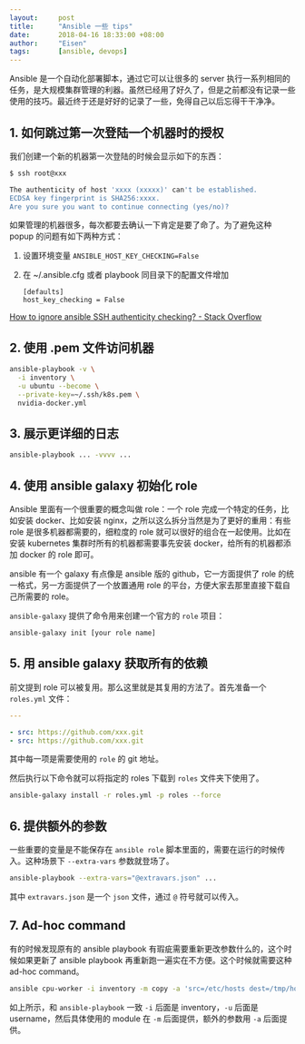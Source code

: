 ```yaml
---
layout:     post
title:      "Ansible 一些 tips"
date:       2018-04-16 18:33:00 +08:00
author:     "Eisen"
tags:       [ansible, devops]
---
```


Ansible 是一个自动化部署脚本，通过它可以让很多的 server 执行一系列相同的任务，是大规模集群管理的利器。虽然已经用了好久了，但是之前都没有记录一些使用的技巧。最近终于还是好好的记录了一些，免得自己以后忘得干干净净。

## 1. 如何跳过第一次登陆一个机器时的授权

我们创建一个新的机器第一次登陆的时候会显示如下的东西：

```sh
$ ssh root@xxx

The authenticity of host 'xxxx (xxxxx)' can't be established.
ECDSA key fingerprint is SHA256:xxxx.
Are you sure you want to continue connecting (yes/no)? 
```

如果管理的机器很多，每次都要去确认一下肯定是要了命了。为了避免这种 popup 的问题有如下两种方式：

1. 设置环境变量 `ANSIBLE_HOST_KEY_CHECKING=False`
2. 在 ~/.ansible.cfg 或者 playbook 同目录下的配置文件增加 

    ```
    [defaults]
    host_key_checking = False
    ```
    
[How to ignore ansible SSH authenticity checking? - Stack Overflow](https://stackoverflow.com/questions/32297456/how-to-ignore-ansible-ssh-authenticity-checking)

## 2. 使用 .pem 文件访问机器

```sh
ansible-playbook -v \
  -i inventory \
  -u ubuntu --become \
  --private-key=~/.ssh/k8s.pem \
  nvidia-docker.yml
```

## 3. 展示更详细的日志

```sh
ansible-playbook ... -vvvv ...
```

## 4. 使用 ansible galaxy 初始化 role

Ansible 里面有一个很重要的概念叫做 role：一个 role 完成一个特定的任务，比如安装 docker、比如安装 nginx，之所以这么拆分当然是为了更好的重用：有些 role 是很多机器都需要的，细粒度的 role 就可以很好的组合在一起使用。比如在安装 kubernetes 集群时所有的机器都需要事先安装 docker，给所有的机器都添加 docker 的 role 即可。

ansible 有一个 galaxy 有点像是 ansible 版的 github，它一方面提供了 role 的统一格式，另一方面提供了一个放置通用 role 的平台，方便大家去那里直接下载自己所需要的 role。

`ansible-galaxy` 提供了命令用来创建一个官方的 `role` 项目：

```sh
ansible-galaxy init [your role name]
```

## 5. 用 ansible galaxy 获取所有的依赖

前文提到 role 可以被复用。那么这里就是其复用的方法了。首先准备一个 `roles.yml` 文件：

```yaml
---

- src: https://github.com/xxx.git
- src: https://github.com/xxx.git
```

其中每一项是需要使用的 `role` 的 git 地址。

然后执行以下命令就可以将指定的 roles 下载到 `roles` 文件夹下使用了。

```sh
ansible-galaxy install -r roles.yml -p roles --force
```

## 6. 提供额外的参数

一些重要的变量是不能保存在 `ansible role` 脚本里面的，需要在运行的时候传入。这种场景下 `--extra-vars` 参数就登场了。

```sh
ansible-playbook --extra-vars="@extravars.json" ...
```

其中 `extravars.json` 是一个 `json` 文件，通过 `@` 符号就可以传入。

## 7. Ad-hoc command

有的时候发现原有的 ansible playbook 有瑕疵需要重新更改参数什么的，这个时候如果更新了 ansible playbook 再重新跑一遍实在不方便。这个时候就需要这种 ad-hoc command。

```sh
ansible cpu-worker -i inventory -m copy -a 'src=/etc/hosts dest=/tmp/hosts' -u ubuntu --private-key=xxx
```

如上所示，和 `ansible-playbook` 一致 `-i` 后面是 inventory，`-u` 后面是 username，然后具体使用的 module 在 `-m` 后面提供，额外的参数用 `-a` 后面提供。